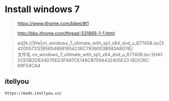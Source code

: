 # Install windows 7

> https://www.ithome.com/bibei/#t1  

> http://bbs.ithome.com/thread-531865-1-1.html  

> ed2k://|file|cn_windows_7_ultimate_with_sp1_x64_dvd_u_677408.iso|3420557312|B58548681854236C7939003B583A8078|/  
文件名 cn_windows_7_ultimate_with_sp1_x64_dvd_u_677408.iso 
SHA1: 2CE0B2DB34D76ED3F697CE148CB7594432405E23 ISO/CRC: 69F54CA4

## itellyou
```
https://msdn.itellyou.cn/
```
